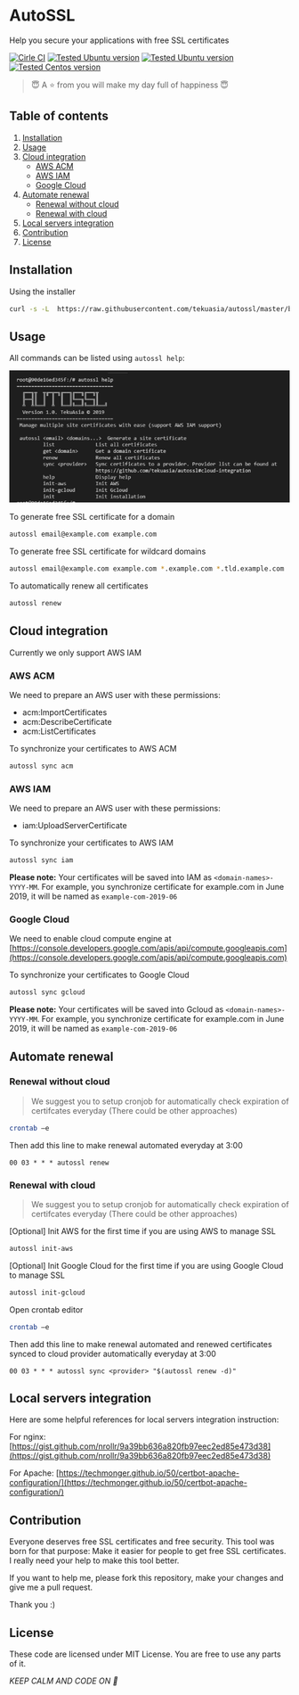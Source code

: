 # AutoSSL

Help you secure your applications with free SSL certificates

[![Cirle CI][cirle-ci-badge]][cirle-ci-url]
[![Tested Ubuntu version][ubuntu-xenial-badge]][ubuntu-xenial-url]
[![Tested Ubuntu version][ubuntu-badge]][ubuntu-url]
[![Tested Centos version][centos-badge]][centos-url]

> :innocent: A :star: from you will make my day full of happiness :innocent:

## Table of contents

1. [Installation](#installation)
2. [Usage](#usage)
3. [Cloud integration](#cloud-integration)
   - [AWS ACM](#aws-acm)
   - [AWS IAM](#aws-iam)
   - [Google Cloud](#google-cloud)
4. [Automate renewal](#automate-renewal)
   - [Renewal without cloud](#renewal-without-cloud)
   - [Renewal with cloud](#renewal-with-cloud)
5. [Local servers integration](#local-servers-integration)
6. [Contribution](#contribution)
7. [License](#license)

## Installation

Using the installer

```bash
curl -s -L  https://raw.githubusercontent.com/tekuasia/autossl/master/bin/installer.sh | sudo bash
```

## Usage

All commands can be listed using `autossl help`:

![Screenshot][screenshot]

To generate free SSL certificate for a domain

```bash
autossl email@example.com example.com
```

To generate free SSL certificate for wildcard domains

```bash
autossl email@example.com example.com *.example.com *.tld.example.com
```

To automatically renew all certificates

```bash
autossl renew
```

## Cloud integration

Currently we only support AWS IAM

### AWS ACM

We need to prepare an AWS user with these permissions:

- acm:ImportCertificates
- acm:DescribeCertificate
- acm:ListCertificates

To synchronize your certificates to AWS ACM

```bash
autossl sync acm
```

### AWS IAM

We need to prepare an AWS user with these permissions:

- iam:UploadServerCertificate

To synchronize your certificates to AWS IAM

```bash
autossl sync iam
```

**Please note:** Your certificates will be saved into IAM as `<domain-names>-YYYY-MM`. For example, you synchronize certificate for example&#46;com in June 2019, it will be named as `example-com-2019-06`

### Google Cloud

We need to enable cloud compute engine at [https://console.developers.google.com/apis/api/compute.googleapis.com](https://console.developers.google.com/apis/api/compute.googleapis.com)

To synchronize your certificates to Google Cloud

```bash
autossl sync gcloud
```

**Please note:** Your certificates will be saved into Gcloud as `<domain-names>-YYYY-MM`. For example, you synchronize certificate for example&#46;com in June 2019, it will be named as `example-com-2019-06`

## Automate renewal

### Renewal without cloud

> We suggest you to setup cronjob for automatically check expiration of certifcates everyday (There could be other approaches)

```bash
crontab –e
```

Then add this line to make renewal automated everyday at 3:00

```
00 03 * * * autossl renew
```

### Renewal with cloud

> We suggest you to setup cronjob for automatically check expiration of certifcates everyday (There could be other approaches)

[Optional] Init AWS for the first time if you are using AWS to manage SSL

```bash
autossl init-aws
```

[Optional] Init Google Cloud for the first time if you are using Google Cloud to manage SSL

```bash
autossl init-gcloud
```

Open crontab editor

```bash
crontab –e
```

Then add this line to make renewal automated and renewed certificates synced to cloud provider automatically everyday at 3:00

```
00 03 * * * autossl sync <provider> "$(autossl renew -d)"
```

## Local servers integration

Here are some helpful references for local servers integration instruction:

For nginx: [https://gist.github.com/nrollr/9a39bb636a820fb97eec2ed85e473d38](https://gist.github.com/nrollr/9a39bb636a820fb97eec2ed85e473d38)

For Apache: [https://techmonger.github.io/50/certbot-apache-configuration/](https://techmonger.github.io/50/certbot-apache-configuration/)

## Contribution

Everyone deserves free SSL certificates and free security. This tool was born for that purpose: Make it easier for people to get free SSL certificates. I really need your help to make this tool better.

If you want to help me, please fork this repository, make your changes and give me a pull request.

Thank you :)

## License

These code are licensed under MIT License. You are free to use any parts of it.

_KEEP CALM AND CODE ON :beers:_

[cirle-ci-badge]: https://circleci.com/gh/tekuasia/autossl/tree/master.svg?style=shield
[cirle-ci-url]: https://circleci.com/gh/tekuasia/autossl/tree/master
[screenshot]: others/screenshot.png?raw=true
[ubuntu-badge]: https://img.shields.io/badge/ubuntu-18.04-green.svg
[ubuntu-url]: https://wiki.ubuntu.com/Releases
[ubuntu-xenial-badge]: https://img.shields.io/badge/ubuntu-16.04-green.svg
[ubuntu-xenial-url]: https://wiki.ubuntu.com/Releases
[centos-badge]: https://img.shields.io/badge/centos-7.0-green.svg
[centos-url]: https://www.centos.org/
